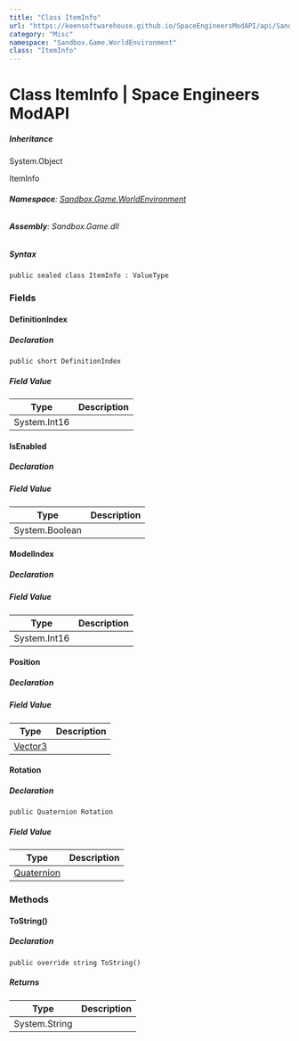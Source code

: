 ```yaml
---
title: "Class ItemInfo"
url: "https://keensoftwarehouse.github.io/SpaceEngineersModAPI/api/Sandbox.Game.WorldEnvironment.ItemInfo.html"
category: "Misc"
namespace: "Sandbox.Game.WorldEnvironment"
class: "ItemInfo"
---
```


# Class ItemInfo | Space Engineers ModAPI

##### Inheritance

System.Object

ItemInfo

###### **Namespace**: [Sandbox.Game.WorldEnvironment](https://keensoftwarehouse.github.io/SpaceEngineersModAPI/api/Sandbox.Game.WorldEnvironment.html)

###### **Assembly**: Sandbox.Game.dll

##### Syntax

```
public sealed class ItemInfo : ValueType
```

### Fields

#### DefinitionIndex

##### Declaration

```
public short DefinitionIndex
```

##### Field Value

| Type | Description |
| --- | --- |
| System.Int16 |     |

#### IsEnabled

##### Declaration

##### Field Value

| Type | Description |
| --- | --- |
| System.Boolean |     |

#### ModelIndex

##### Declaration

##### Field Value

| Type | Description |
| --- | --- |
| System.Int16 |     |

#### Position

##### Declaration

##### Field Value

| Type | Description |
| --- | --- |
| [Vector3](https://keensoftwarehouse.github.io/SpaceEngineersModAPI/api/VRageMath.Vector3.html) |     |

#### Rotation

##### Declaration

```
public Quaternion Rotation
```

##### Field Value

| Type | Description |
| --- | --- |
| [Quaternion](https://keensoftwarehouse.github.io/SpaceEngineersModAPI/api/VRageMath.Quaternion.html) |     |

### Methods

#### ToString()

##### Declaration

```
public override string ToString()
```

##### Returns

| Type | Description |
| --- | --- |
| System.String |     |
